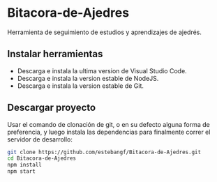 # Bitacora-de-Ajedres

Herramienta de seguimiento de estudios y aprendizajes de ajedrés.

## Instalar herramientas

- Descarga e instala la ultima version de Visual Studio Code.
- Descarga e instala la version estable de NodeJS.
- Descarga e instala la version estable de Git.

## Descargar proyecto

Usar el comando de clonación de git, o en su defecto alguna forma de preferencia, y luego instala las dependencias para finalmente correr el servidor de desarrollo:
```sh
git clone https://github.com/estebangf/Bitacora-de-Ajedres.git
cd Bitacora-de-Ajedres
npm install
npm start
```
